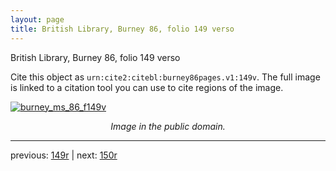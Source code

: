 ```yaml
---
layout: page
title: British Library, Burney 86, folio 149 verso
---
```


British Library, Burney 86, folio 149 verso

Cite this object as `urn:cite2:citebl:burney86pages.v1:149v`.  The full image is linked to a citation tool you can use to cite regions of the image.

[![burney_ms_86_f149v](http://www.homermultitext.org/iipsrv?IIIF=/project/homer/pyramidal/deepzoom/citebl/burney86imgs/v1/burney_ms_86_f149v.tif/full/800,/0/default.jpg)](http://www.homermultitext.org/ict2/?urn=urn:cite2:citebl:burney86imgs.v1:burney_ms_86_f149v) 

<p style="text-align: center; font-style: italic;">Image in the public domain.</p>

---

previous: [149r](../149r/) | next: [150r](../150r/)